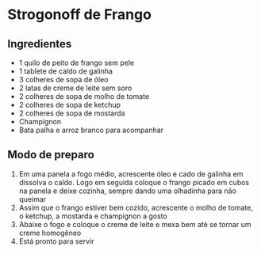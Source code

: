 <h1>Strogonoff de Frango</h1>

<h2>Ingredientes</h2>
<ul>
  <li>1 quilo de peito de frango sem pele</li>
  <li>1 tablete de caldo de galinha</li>
  <li>3 colheres de sopa de óleo</li>
  <li>2 latas de creme de leite sem soro</li>
  <li>2 colheres de sopa de molho de tomate</li>
  <li>2 colheres de sopa de ketchup</li>
  <li>2 colheres de sopa de mostarda</li>
  <li>Champignon</li>
  <li>Bata palha e arroz branco para acompanhar</li>
</ul>

<h2>Modo de preparo</h2>
<ol>
  <li>
    Em uma panela a fogo médio, acrescente óleo e cado de galinha em dissolva o
    caldo. Logo em seguida coloque o frango picado em cubos na panela e deixe
    cozinha, sempre dando uma olhadinha para não queimar
  </li>
  <li>
    Assim que o frango estiver bem cozido, acrescente o molho de tomate, o
    ketchup, a mostarda e champignon a gosto
  </li>
  <li>
    Abaixe o fogo e coloque o creme de leite e mexa bem até se tornar um creme
    homogêneo
  </li>
  <li>Está pronto para servir</li>
</ol>
